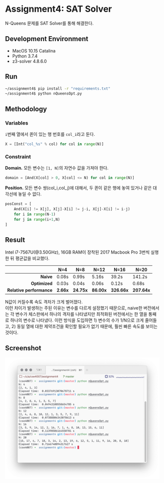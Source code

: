 # Assignment4: SAT Solver
N-Queens 문제를 SAT Solver를 통해 해결한다.

## Development Environment  
- MacOS 10.15 Catalina
- Python 3.7.4
- z3-solver 4.8.6.0

## Run
```bash
~/assignment4$ pip install -r "requirements.txt"
~/assignment4$ python nQueensOpt.py
```

## Methodology

### Variables
`i`번째 열에서 퀸이 있는 행 번호를 `col_i`라고 둔다. 
```python
X = [Int("col_%s" % col) for col in range(N)]
```

### Constraint
**Domain.** 모든 변수는 `[1, N]`의 자연수 값을 가져야 한다.
```python
domain = [And(X[col] > 0, X[col] <= N) for col in range(N)]
```
**Position.** 모든 변수 쌍(col_i,col_j)에 대해서, 두 퀸이 같은 행에 놓여 있거나 같은 대각선에 놓일 수 없다. 
```python
posConst = [
    And(X[i] != X[j], X[j]-X[i] != j-i, X[j]-X[i] != i-j)
    for i in range(N-1)
    for j in range(i+1,N)
]
```

## Result
Intel i7-7567U(@3.50GHz), 16GB RAM이 장착된 2017 Macbook Pro 3번씩 실행한 뒤 평균값을 비교했다.  

|                          | N=4       | N=8        | N=12       | N=16        | N=20        |
| ------------------------:| --------- | ---------- | ---------- | ----------- | ----------- |
| **Naive**                | 0.08s     | 0.99s      | 5.16s      | 39.2s       | 141.2s      |
| **Optimized**            | 0.03s     | 0.04s      | 0.06s      | 0.12s       | 0.68s       |
| **Relative performance** | **2.66x** | **24.75x** | **86.00x** | **326.66x** | **207.64x** |

N값이 커질수록 속도 격차가 크게 벌어졌다.   
이런 차이가 발생하는 주된 이유는 변수를 다르게 설정했기 때문으로, 
naive한 버전에서는 각 변수가 체스판에서 하나의 격자를 나타냈지만 최적화된 버전에서는 한 열을 통째로 하나의 변수로 나타냈다. 
이런 방식을 도입하면 1) 변수의 수가 1/N으로 크게 줄어들고, 2) 동일 열에 대한 제약조건을 확인할 필요가 없기 때문에, 
훨씬 빠른 속도를 보이는 것이다. 

## Screenshot
![](rsrc/Optimized.png)